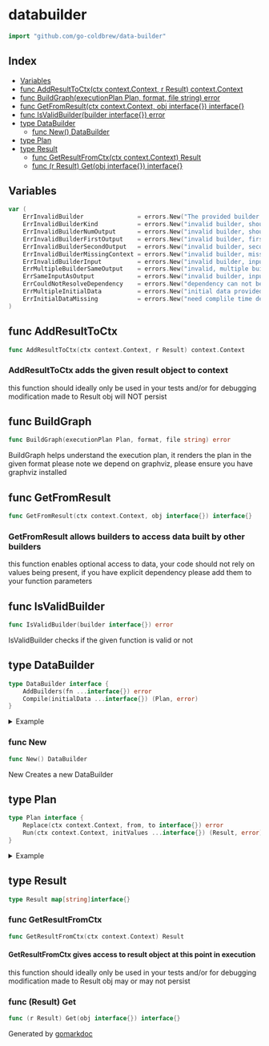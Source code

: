 <!-- Code generated by gomarkdoc. DO NOT EDIT -->

# databuilder

```go
import "github.com/go-coldbrew/data-builder"
```

## Index

- [Variables](<#variables>)
- [func AddResultToCtx(ctx context.Context, r Result) context.Context](<#func-addresulttoctx>)
- [func BuildGraph(executionPlan Plan, format, file string) error](<#func-buildgraph>)
- [func GetFromResult(ctx context.Context, obj interface{}) interface{}](<#func-getfromresult>)
- [func IsValidBuilder(builder interface{}) error](<#func-isvalidbuilder>)
- [type DataBuilder](<#type-databuilder>)
  - [func New() DataBuilder](<#func-new>)
- [type Plan](<#type-plan>)
- [type Result](<#type-result>)
  - [func GetResultFromCtx(ctx context.Context) Result](<#func-getresultfromctx>)
  - [func (r Result) Get(obj interface{}) interface{}](<#func-result-get>)


## Variables

```go
var (
    ErrInvalidBuilder               = errors.New("The provided builder is invalid")
    ErrInvalidBuilderKind           = errors.New("invalid builder, should only be a function")
    ErrInvalidBuilderNumOutput      = errors.New("invalid builder, should always return two values")
    ErrInvalidBuilderFirstOutput    = errors.New("invalid builder, first return type should be a struct")
    ErrInvalidBuilderSecondOutput   = errors.New("invalid builder, second return type should be error")
    ErrInvalidBuilderMissingContext = errors.New("invalid builder, missing context")
    ErrInvalidBuilderInput          = errors.New("invalid builder, input should be a struct")
    ErrMultipleBuilderSameOutput    = errors.New("invalid, multiple builders CAN NOT produce the same output")
    ErrSameInputAsOutput            = errors.New("invalid builder, input and output should NOT be same")
    ErrCouldNotResolveDependency    = errors.New("dependency can not be resolved")
    ErrMultipleInitialData          = errors.New("initial data provided twice")
    ErrInitialDataMissing           = errors.New("need complile time defined initial data to run")
)
```

## func AddResultToCtx

```go
func AddResultToCtx(ctx context.Context, r Result) context.Context
```

### AddResultToCtx adds the given result object to context

this function should ideally only be used in your tests and/or for debugging modification made to Result obj will NOT persist

## func BuildGraph

```go
func BuildGraph(executionPlan Plan, format, file string) error
```

BuildGraph helps understand the execution plan\, it renders the plan in the given format please note we depend on graphviz\, please ensure you have graphviz installed

## func GetFromResult

```go
func GetFromResult(ctx context.Context, obj interface{}) interface{}
```

### GetFromResult allows builders to access data built by other builders

this function enables optional access to data\, your code should not rely on values being present\, if you have explicit dependency please add them to your function parameters

## func IsValidBuilder

```go
func IsValidBuilder(builder interface{}) error
```

IsValidBuilder checks if the given function is valid or not

## type DataBuilder

```go
type DataBuilder interface {
    AddBuilders(fn ...interface{}) error
    Compile(initialData ...interface{}) (Plan, error)
}
```

<details><summary>Example</summary>
<p>

```go
package main

import (
	"context"
	"fmt"
	"strings"
)

// lets say we have some data being produced by a set of functions
// but we need to define how their interaction should be and how their dependency
// should be resolved

type AppRequest struct {
	FirstName string
	CityName  string
	UpperCase bool
	LowerCase bool
}

type AppResponse struct {
	Msg string
}

type NameMsg struct {
	Msg string
}

type CityMsg struct {
	Msg string
}

type CaseMsg struct {
	Msg string
}

// Lets try to build a sample builder with some dependency
// Assuming we have an App that acts on the request
// processes it in multiple steps and returns a Response
// we can think of this process as a series of functions

// NameMsgBuilder builds name salutation from our AppRequest
func NameMsgBuilder(_ context.Context, req AppRequest) (NameMsg, error) {
	return NameMsg{
		Msg: fmt.Sprintf("Hello %s!", req.FirstName),
	}, nil
}

//CityMsgBuilder builds city welcome msg from our AppRequest
func CityMsgBuilder(_ context.Context, req AppRequest) (CityMsg, error) {
	return CityMsg{
		Msg: fmt.Sprintf("Welcome to %s", req.CityName),
	}, nil
}

// CaseMsgBuilder handles the case transformation of the message
func CaseMsgBuilder(_ context.Context, name NameMsg, city CityMsg, req AppRequest) (CaseMsg, error) {
	msg := fmt.Sprintf("%s\n%s", name.Msg, city.Msg)
	if req.UpperCase {
		msg = strings.ToUpper(msg)
	} else if req.LowerCase {
		msg = strings.ToLower(msg)
	}
	return CaseMsg{
		Msg: msg,
	}, nil
}

//ResponseBuilder builds Application response from CaseMsg
func ResponseBuilder(_ context.Context, m CaseMsg) (AppResponse, error) {
	return AppResponse{
		Msg: m.Msg,
	}, nil
}

func main() {
	// First we build an object of the builder interface
	b := New()

	// Then we add all the builders
	// its okay to call `AddBuilders` multiple times
	err := b.AddBuilders(
		NameMsgBuilder,
		CityMsgBuilder,
		CaseMsgBuilder,
	)
	fmt.Println(err == nil)

	// lets ass all builders
	err = b.AddBuilders(ResponseBuilder)
	fmt.Println(err == nil)

	// next we we compile this into a plan
	// the compilation ensures we have a resolved dependency graph
	_, err = b.Compile()
	fmt.Println(err != nil)

	// Why did we get the error ?
	// if we look at our dependency graph, there is no builder that produces AppRequest
	// in order of dependency resolution to work we need to tell
	// the Compile method that we will provide it some initial Data

	// we can do that by passing empty structs
	// compiler just needs the type, values will come in later
	ep, err := b.Compile(AppRequest{})
	fmt.Println(err == nil)

	// once the Compilation has finished, we get an execution plan
	// the execution plan once created can be cached and is side effect free
	// It can be executed across multiple go routines
	// lets run the Plan, remember to pass in the initial value
	result, err := ep.Run(
		context.Background(), // context is passed on the builders
		AppRequest{
			FirstName: "Ankur",
			CityName:  "Singapore",
			LowerCase: true,
		},
	)
	fmt.Println(err == nil)

	// once the execution is done, we can read all the values from the result
	resp := AppResponse{}
	resp = result.Get(resp).(AppResponse)
	fmt.Println(resp.Msg)

}
```

#### Output

```
true
true
true
true
true
hello ankur!
welcome to singapore
```

</p>
</details>

### func New

```go
func New() DataBuilder
```

New Creates a new DataBuilder

## type Plan

```go
type Plan interface {
    Replace(ctx context.Context, from, to interface{}) error
    Run(ctx context.Context, initValues ...interface{}) (Result, error)
}
```

<details><summary>Example</summary>
<p>

```go
{
	b := New()
	err := b.AddBuilders(DBTestFunc, DBTestFunc4)
	fmt.Println(err == nil)
	ep, err := b.Compile(TestStruct1{})
	fmt.Println(err == nil)

	_, err = ep.Run(context.Background(), TestStruct1{})
	fmt.Println(err == nil)

	err = ep.Replace(context.Background(), DBTestFunc, DBTestFunc5)
	fmt.Println(err == nil)
	_, err = ep.Run(context.Background(), TestStruct1{})
	fmt.Println(err == nil)

}
```

#### Output

```
true
true
CALLED DBTestFunc
CALLED DBTestFunc4
true
true
CALLED DBTestFunc5
CALLED DBTestFunc4
true
```

</p>
</details>

## type Result

```go
type Result map[string]interface{}
```

### func GetResultFromCtx

```go
func GetResultFromCtx(ctx context.Context) Result
```

#### GetResultFromCtx gives access to result object at this point in execution

this function should ideally only be used in your tests and/or for debugging modification made to Result obj may or may not persist

### func \(Result\) Get

```go
func (r Result) Get(obj interface{}) interface{}
```



Generated by [gomarkdoc](<https://github.com/princjef/gomarkdoc>)
